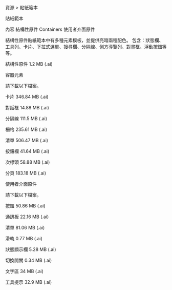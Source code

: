 資源 > 貼紙範本



貼紙範本

內容
結構性原件
Containers
使用者介面原件



結構性原件貼紙範本中有多種元素模板，並提供亮暗兩種配色。
包含：狀態欄、工具列、卡片、下拉式選單、搜尋欄、分隔線、側方導覽列、對畫框、浮動按鈕等等。


結構性原件
1.2 MB (.ai)












容器元素

請下載以下檔案。


卡片
346.84 MB (.ai)

對話框
14.88 MB (.ai)

分隔線
111.5 MB (.ai)

柵格
235.61 MB (.ai)


清單
506.47 MB (.ai)



按鈕欄
41.64 MB (.ai)



次標頭
58.88 MB (.ai)


分頁
183.18 MB (.ai)










使用者介面原件

請下載以下檔案。

按鈕
50.86 MB (.ai)

通訊板
22.16 MB (.ai)

清單
81.06 MB (.ai)

滑軌
0.77 MB (.ai)

狀態顯示欄
5.28 MB (.ai)

切換開關
0.34 MB (.ai)

文字區
34 MB (.ai)


工具提示
32.9 MB (.ai)




